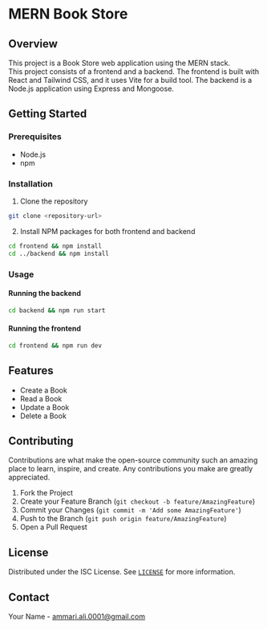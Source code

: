 # MERN Book Store

## Overview

This project is a Book Store web application using the MERN stack.<br/>
This project consists of a frontend and a backend. The frontend is built with React and Tailwind CSS, and it uses Vite for a build tool. The backend is a Node.js application using Express and Mongoose.

## Getting Started

### Prerequisites

- Node.js
- npm

### Installation

1. Clone the repository

```sh
git clone <repository-url>
```

2. Install NPM packages for both frontend and backend

```sh
cd frontend && npm install
cd ../backend && npm install
```

### Usage

#### Running the backend

```sh
cd backend && npm run start
```

#### Running the frontend

```sh
cd frontend && npm run dev
```

## Features

- Create a Book
- Read a Book
- Update a Book
- Delete a Book

## Contributing

Contributions are what make the open-source community such an amazing place to learn, inspire, and create. Any contributions you make are greatly appreciated.

1. Fork the Project
2. Create your Feature Branch (`git checkout -b feature/AmazingFeature`)
3. Commit your Changes (`git commit -m 'Add some AmazingFeature'`)
4. Push to the Branch (`git push origin feature/AmazingFeature`)
5. Open a Pull Request

## License

Distributed under the ISC License. See [`LICENSE`](LICENSE) for more information.

## Contact

Your Name - [ammari.ali.0001@gmail.com](mailto:ammari.ali.0001@gmail.com)
